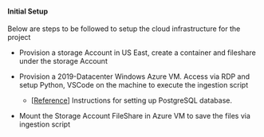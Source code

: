 #### Initial Setup

Below are steps to be followed to setup the cloud infrastructure for the project

* Provision a storage Account in US East, create a container and fileshare under the storage Account

* Provision a 2019-Datacenter Windows Azure VM. Access via RDP and setup Python, VSCode on the machine to execute the ingestion script
   * [[Reference](https://docs.microsoft.com/en-us/azure/storage/files/storage-files-quick-create-use-windows)] Instructions for 
   setting up PostgreSQL database.

* Mount the Storage Account FileShare in Azure VM to save the files via ingestion script
